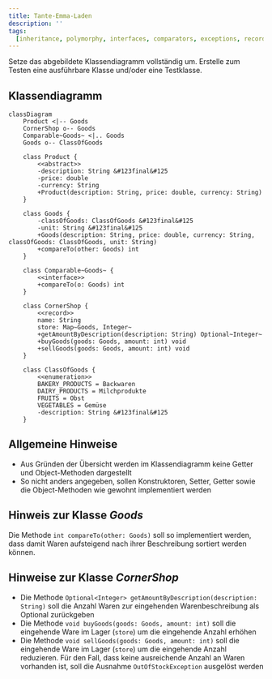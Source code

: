 ```yaml
---
title: Tante-Emma-Laden
description: ''
tags:
  [inheritance, polymorphy, interfaces, comparators, exceptions, records, maps]
---
```


Setze das abgebildete Klassendiagramm vollständig um. Erstelle zum Testen eine
ausführbare Klasse und/oder eine Testklasse.

## Klassendiagramm

```mermaid
classDiagram
    Product <|-- Goods
    CornerShop o-- Goods
    Comparable~Goods~ <|.. Goods
    Goods o-- ClassOfGoods

    class Product {
        <<abstract>>
        -description: String &#123final&#125
        -price: double
        -currency: String
        +Product(description: String, price: double, currency: String)
    }

    class Goods {
        -classOfGoods: ClassOfGoods &#123final&#125
        -unit: String &#123final&#125
        +Goods(description: String, price: double, currency: String, classOfGoods: ClassOfGoods, unit: String)
        +compareTo(other: Goods) int
    }

    class Comparable~Goods~ {
        <<interface>>
        +compareTo(o: Goods) int
    }

    class CornerShop {
        <<record>>
        name: String
        store: Map~Goods, Integer~
        +getAmountByDescription(description: String) Optional~Integer~
        +buyGoods(goods: Goods, amount: int) void
        +sellGoods(goods: Goods, amount: int) void
    }

    class ClassOfGoods {
        <<enumeration>>
        BAKERY_PRODUCTS = Backwaren
        DAIRY_PRODUCTS = Milchprodukte
        FRUITS = Obst
        VEGETABLES = Gemüse
        -description: String &#123final&#125
    }
```

## Allgemeine Hinweise

- Aus Gründen der Übersicht werden im Klassendiagramm keine Getter und
  Object-Methoden dargestellt
- So nicht anders angegeben, sollen Konstruktoren, Setter, Getter sowie die
  Object-Methoden wie gewohnt implementiert werden

## Hinweis zur Klasse _Goods_

Die Methode `int compareTo(other: Goods)` soll so implementiert werden, dass
damit Waren aufsteigend nach ihrer Beschreibung sortiert werden können.

## Hinweise zur Klasse _CornerShop_

- Die Methode `Optional<Integer> getAmountByDescription(description: String)`
  soll die Anzahl Waren zur eingehenden Warenbeschreibung als Optional
  zurückgeben
- Die Methode `void buyGoods(goods: Goods, amount: int)` soll die eingehende
  Ware im Lager (`store`) um die eingehende Anzahl erhöhen
- Die Methode `void sellGoods(goods: Goods, amount: int)` soll die eingehende
  Ware im Lager (`store`) um die eingehende Anzahl reduzieren. Für den Fall,
  dass keine ausreichende Anzahl an Waren vorhanden ist, soll die Ausnahme
  `OutOfStockException` ausgelöst werden
